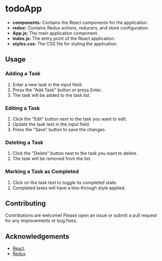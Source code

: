 # todoApp

- **components:** Contains the React components for the application.
- **redux:** Contains Redux actions, reducers, and store configuration.
- **App.js:** The main application component.
- **index.js:** The entry point of the React application.
- **styles.css:** The CSS file for styling the application.

## Usage

### Adding a Task

1. Enter a new task in the input field.
2. Press the "Add Task" button or press Enter.
3. The task will be added to the task list.

### Editing a Task

1. Click the "Edit" button next to the task you want to edit.
2. Update the task text in the input field.
3. Press the "Save" button to save the changes.

### Deleting a Task

1. Click the "Delete" button next to the task you want to delete.
2. The task will be removed from the list.

### Marking a Task as Completed

1. Click on the task text to toggle its completed state.
2. Completed tasks will have a line-through style applied.

## Contributing

Contributions are welcome! Please open an issue or submit a pull request for any improvements or bug fixes.

## Acknowledgements

- [React](https://reactjs.org/)
- [Redux](https://redux.js.org/)

